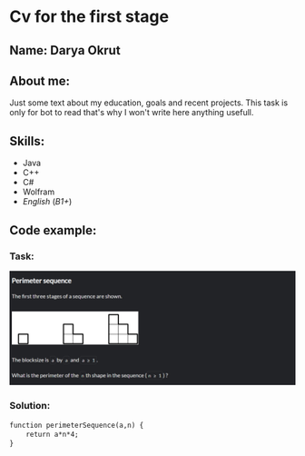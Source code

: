 # Cv for the first stage

## Name: Darya Okrut

## About me:

Just some text about my education, goals and recent projects. This task is only for bot to read that's why I won't write here anything usefull.

## Skills:

- Java
- C++
- C#
- Wolfram
- _English_ (_B1+_)

## Code example:

### Task:

![Task from codewars](task_page.png)

### Solution:

    function perimeterSequence(a,n) {
        return a*n*4;
    }
